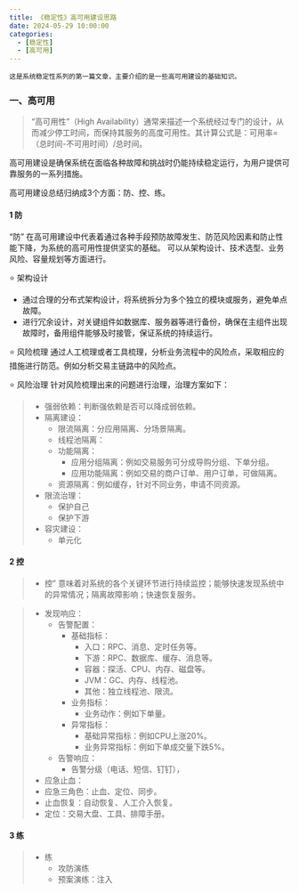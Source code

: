 ```yaml
---
title: 《稳定性》高可用建设思路
date: 2024-05-29 10:00:00
categories:
  - [稳定性]
  - [高可用]
---
```


    这是系统稳定性系列的第一篇文章，主要介绍的是一些高可用建设的基础知识。

### 一、高可用
> “高可用性”（High Availability）通常来描述一个系统经过专门的设计，从而减少停工时间，而保持其服务的高度可用性。其计算公式是：可用率=（总时间-不可用时间）/总时间。

高可用建设是确保系统在面临各种故障和挑战时仍能持续稳定运行，为用户提供可靠服务的一系列措施。
<!-- more -->
高可用建设总结归纳成3个方面：防、控、练。

#### 1 防
“防” 在高可用建设中代表着通过各种手段预防故障发生、防范风险因素和防止性能下降，为系统的高可用性提供坚实的基础。 可以从架构设计、技术选型、业务风险、容量规划等方面进行。

⭐️ 架构设计
- 通过合理的分布式架构设计，将系统拆分为多个独立的模块或服务，避免单点故障。
- 进行冗余设计，对关键组件如数据库、服务器等进行备份，确保在主组件出现故障时，备用组件能够及时接管，保证系统的持续运行。

⭐️ 风险梳理
通过人工梳理或者工具梳理，分析业务流程中的风险点，采取相应的措施进行防范。例如分析交易主链路中的风险点。

⭐️ 风险治理 
针对风险梳理出来的问题进行治理，治理方案如下：
> - 强弱依赖：判断强依赖是否可以降成弱依赖。
> - 隔离建设：
>   - 限流隔离：分应用隔离、分场景隔离。
>   - 线程池隔离：
>   - 功能隔离：
>     - 应用分组隔离：例如交易服务可分成导购分组、下单分组。
>     - 应用功能隔离：例如交易的商户订单、用户订单，可做隔离。
>   - 资源隔离：例如缓存，针对不同业务，申请不同资源。
> - 限流治理：
>   - 保护自己
>   - 保护下游
> - 容灾建设：
>   - 单元化



#### 2 控
> - 控” 意味着对系统的各个关键环节进行持续监控；能够快速发现系统中的异常情况；隔离故障影响；快速恢复服务。

>- 发现响应：
>    - 告警配置：
>      - 基础指标：
>        - 入口：RPC、消息、定时任务等。
>        - 下游：RPC、数据库、缓存、消息等。
>        - 容器：探活、CPU、内存、磁盘等。
>        - JVM：GC、内存、线程池。
>        - 其他：独立线程池、限流。
>      - 业务指标：
>        - 业务动作：例如下单量。
>      - 异常指标：
>        - 基础异常指标：例如CPU上涨20%。
>        - 业务异常指标：例如下单成交量下跌5%。
>    - 告警响应：
>      - 告警分级（电话、短信、钉钉），
>- 应急止血：
>  - 应急三角色：止血、定位、同步。
>  - 止血恢复：自动恢复、人工介入恢复。
>  - 定位：交易大盘、工具、排障手册。

#### 3 练
> - 练
>   - 攻防演练
>   - 预案演练：注入